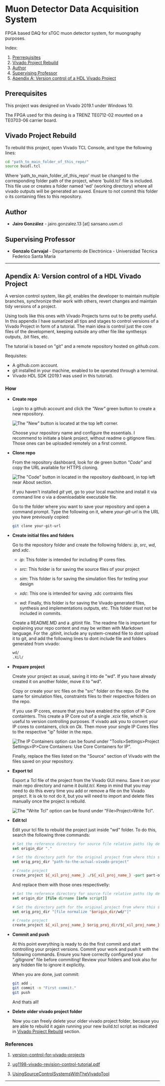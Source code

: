 # Muon Detector Data Acquisition System

FPGA based DAQ for sTGC muon detector system, for muongraphy purposes.

Index:

1. [Prerrequisites](##Prerequisites)
2. [Vivado Project Rebuild](##Vivado-Project-Rebuild)
3. [Author](##Author)
4. [Supervising Professor](##Supervising-Professor)
5. [Apendix A: Version control of a HDL Vivado Project](##Apendix-A:-Version-control-of-a-HDL-Vivado-Project)

## Prerequisites

This project was designed on Vivado 2019.1 under Windows 10.

The FPGA used for this desing is a TRENZ TE0712-02 mounted on a TE0703-06 carrier board.

## Vivado Project Rebuild

To rebuild this project, open Vivado TCL Console, and type the following lines:

```bash
cd "path_to_main_folder_of_this_repo/"
source buidl.tcl
```

Where 'path_to_main_folder_of_this_repo' must be changed to the corresponding folder path of the project, where 'build.tcl' file is included. This file use or creates a folder named 'wd' (working directory) where all vivado outputs will be generated an saved. Ensure to not commit this folder o its containing files to this repository.

## Author

- **Jairo González** -  jairo.gonzalez.13 [at] sansano.usm.cl

## Supervising Professor

- **Gonzalo Carvajal** - Departamento de Electrónica - Universidad Técnica Federico Santa María

----

## Apendix A: Version control of a HDL Vivado Project

A version control system, like *git*, enables the developer to maintain multiple branches, synchronize their work with others, revert changes and maintain tidy versions of a project.

Using tools like this ones with Vivado Projects turns out to be pretty useful. In this appendix I have sumarized all tips and stages to control versions of a Vivado Project in form of a tutorial. The main idea is control just the core files of the development, keeping outside any other file like synthesys outputs, .bit files, etc.

The tutorial is based on "git" and a remote repository hosted on *github.com*.

Requisites:

- A github.com account.
- git installed in your machine, enabled to be operated through a terminal.
- Vivado HDL SDK (2019.1 was used in this tutorial).

### How

- **Create repo**

  Login to a github account and click the *"New"* green button to create a new repository.

  ![The *"New"* button is located at the top left corner.](assets/images/new-button.gif "Location of the New button")

  Choose your repository name and configure the essentials. I recommend to initiate a blank project, without readme o gitignore files. Those ones can be uploaded remotely on a first commit.

- **Clone repo**

  From the repository dashboard, look for de green button *"Code"* and copy the URL available for HTTPS cloning.

  ![The *"Code"* button in located in the repository dashboard, in top left near About section.](assets/images/clone.gif "Location of the Code button")

  If you haven't installed *git* yet, go to your local machine and install it via command line o via a downloadable executable file.

  Go to the folder where you want to save your repository and open a command prompt. Type the following on it, where *your-git-url* is the URL you have previously copied:

  ```bash
  git clone your-git-url
  ```

- **Create initial files and folders**

  Go to the repository folder and create the following folders: *ip*, *src*, *wd*, and *xdc*.

  - *ip*: This folder is intended for including IP cores files.

  - *src*: This folder is for saving the source files of your project

  - *sim*: This folder is for saving the simulation files for testing your design

  - *xdc*: This one is intended for saving .xdc contraints files

  - *wd*: Finally, this folder is for saving the Vivado generated files, synthesis and implementations outputs, etc. This folder must not be included in commits.

  Create a README.MD and a .gitinit file. The readme file is important for explaining your repo content and may be written with Markdown language. For the .gitinit, include any system-created file to dont upload it to git, and add the following lines to dont include file and folders generated from vivado:

  ```txt
  wd/
  .Xil/
  ```

- **Prepare project**

  Create your project as usual, saving it into de "wd". If you have already created it on another folder, move it to "wd".
  
  Copy or create your src files on the "src" folder on the repo.  Do the same for simulation files, constraints files to their respective folders on the repo.

  If you use IP cores, ensure that you have enabled the option of IP Core containters. This create a IP Core out of a single *.xcix* file, which is useful to version controlling purposes. If vivado ask you to convert your IP cores to containers, click on *Ok*. Then move your single IP Cores files to the respective "ip" folder in the repo.

  ![The IP Containers option can be found under "Tools>Settings>Project Settings>IP>Core Containers: Use Core Containers for IP".](assets/images/containers.gif "Configuring Vivado to use IP Containers")

  Finally, replace the files listed on the "Source" section of Vivado with the files saved on your repository.

- **Export tcl**

  Export a Tcl file of the project from the Vivado GUI menu. Save it on your main repo directory and name it *build.tcl*. Keep in mind that you may need to do this every time you add or remove a file on the Vivado project. It is ok to not do it, but you will need to import and delete files manually once the project is rebuild.

  ![The "Write Tcl" option can be found under "File>Project>Write Tcl".](assets/images/tcl.gif "Writing a Tcl building file")

- **Edit tcl**

  Edit your tcl file to rebuild the project just inside "wd" folder. To do this, search the following three commands:

  ```tcl
  # Set the reference directory for source file relative paths (by default the value is script directory path)
  set origin_dir "."
  ```
  
  ```tcl
  # Set the directory path for the original project from where this script was exported
  set orig_proj_dir "path-to-the-actual-vivado-project"

  # Create project
  create_project ${_xil_proj_name_} ./${_xil_proj_name_} -part part-of-your-fpga
  ```

  And replace them with those ones respectivelly:

  ```tcl
  # Set the reference directory for source file relative paths (by default the value is script directory path)
  set origin_dir [file dirname [info script]]
  ```

  ```tcl
  # Set the directory path for the original project from where this script was exported
  set orig_proj_dir "[file normalize "$origin_dir/wd/"]"

  # Create project
  create_project ${_xil_proj_name_} $orig_proj_dir/${_xil_proj_name_} -part part-of-your-fpga
  ```

- **Commit and push**

  At this point everything is ready to do the first commit and start controlling your project versions.
  Commit your work and push it with the following commands. Ensure you have correctly configured your ".gitignore" file before commiting! Review your folders and look also for any hidden file to ignore it explicitly.

  When you are done, just commit:

  ```bash
  git add .
  git commit -m "First commit."
  git push
  ```

   And thats all!

- **Delete older vivado project folder**
  
  Now you can freely delete your older vivado project folder, because you are able to rebuild it again running your new build.tcl script as indicated in [Vivado Project Rebuild](##Vivado-Project-Rebuild) section.

### References

1. [version-control-for-vivado-projects](http://www.fpgadeveloper.com/2014/08/version-control-for-vivado-projects.html)

2. [ug1198-vivado-revision-control-tutorial.pdf](https://www.xilinx.com/support/documentation/sw_manuals/xilinx2015_4/ug1198-vivado-revision-control-tutorial.pdf)

3. [UsingSourceControlSystemsWithTheVivadoTool](https://www.xilinx.com/support/documentation/sw_manuals/xilinx2018_2/ug892-vivado-design-flows-overview.pdf#nameddest=xUsingSourceControlSystemsWithTheVivadoTool)

----

